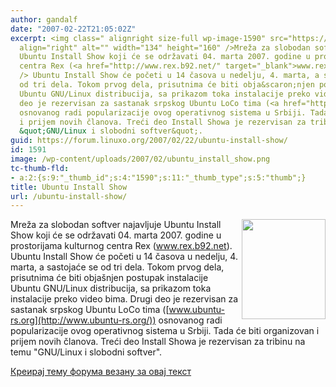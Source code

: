 ```yaml
---
author: gandalf
date: "2007-02-22T21:05:02Z"
excerpt: <img class=" alignright size-full wp-image-1590" src="https://linuxo.org/wp-content/uploads/2007/02/ubuntu_install_show.png"
  align="right" alt="" width="134" height="160" />Mreža za slobodan softver najavljuje
  Ubuntu Install Show koji će se održavati 04. marta 2007. godine u prostorijama kulturnog
  centra Rex (<a href="http://www.rex.b92.net/" target="_blank">www.rex.b92.net</a>).<br
  /> Ubuntu Install Show će početi u 14 časova u nedelju, 4. marta, a sastojaće se
  od tri dela. Tokom prvog dela, prisutnima će biti obja&scaron;njen postupak instalacije
  Ubuntu GNU/Linux distribucija, sa prikazom toka instalacije preko video bima. Drugi
  deo je rezervisan za sastanak srpskog Ubuntu LoCo tima (<a href="http://www.ubuntu-rs.org/">www.ubuntu-rs.org</a>)
  osnovanog radi popularizacije ovog operativnog sistema u Srbiji. Tada će biti organizovan
  i prijem novih članova. Treći deo Install Showa je rezervisan za tribinu na temu
  &quot;GNU/Linux i slobodni softver&quot;.
guid: https://forum.linuxo.org/2007/02/22/ubuntu-install-show/
id: 1591
image: /wp-content/uploads/2007/02/ubuntu_install_show.png
tc-thumb-fld:
- a:2:{s:9:"_thumb_id";s:4:"1590";s:11:"_thumb_type";s:5:"thumb";}
title: Ubuntu Install Show
url: /ubuntu-install-show/
---
```

<img class=" alignright size-full wp-image-1590" src="https://linuxo.org/wp-content/uploads/2007/02/ubuntu_install_show.png" align="right" alt="" width="134" height="160" />Mreža za slobodan softver najavljuje Ubuntu Install Show koji će se održavati 04. marta 2007. godine u prostorijama kulturnog centra Rex (<a href="http://www.rex.b92.net/" target="_blank">www.rex.b92.net</a>).  
Ubuntu Install Show će početi u 14 časova u nedelju, 4. marta, a sastojaće se od tri dela. Tokom prvog dela, prisutnima će biti obja&scaron;njen postupak instalacije Ubuntu GNU/Linux distribucija, sa prikazom toka instalacije preko video bima. Drugi deo je rezervisan za sastanak srpskog Ubuntu LoCo tima ([www.ubuntu-rs.org](http://www.ubuntu-rs.org/)) osnovanog radi popularizacije ovog operativnog sistema u Srbiji. Tada će biti organizovan i prijem novih članova. Treći deo Install Showa je rezervisan za tribinu na temu "GNU/Linux i slobodni softver".<!--break-->

[Креирај тему форума везану за овај текст](https://linuxo.org/nova-tema-na-forumu/?se_pid=1591)